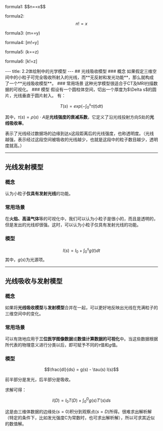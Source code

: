 <html>
 <script type="text/javascript"
                src="{{site.baseurl}}/third-party-depend/MathJax-2.6/MathJax.js?config=default"></script>
formula1: $$n==x$$

formula2: $$n!=x$$

formula3: (m==y)

formula4: [m!=y]

formula5: \(k==z\)

formula6: \[k!=z\]

</html>
---
title: 2.2体绘制中的光学模型 
---
## 光线吸收模型
### 概念
如果假定三维空间中的小粒子可完全吸收所射入的光线，而**无反射和发光功能**，那么就构成了一个**光线吸收模型**。
### 常用场景
这种光学模型很适合于CT及MRI扫描数据的可视化。
### 模型
假设有一个圆柱体空间，切出一个厚度为$\Delta s$的圆片，光线垂直于圆片射入。
有：

$$T(s)=exp(-\int_0^s \tau(t) dt)$$

其中，$\tau(s)=\rho(s)\cdot A$是**光线强度的衰减系数**，它定义了沿光线投射方向S处的**光线吸收率**。

表示了光线经过数据场的边缘到达s这段距离后的光线强度，也称透明度。（光线越强，表示经过这段空间被吸收的光线越少，也就是这段中的粒子数目越少，透明度就高。）


----------

## 光线发射模型
### 概念
认为小粒子**仅具有发射光线**的功能。
### 常用场景
在**火焰、高温气体**等的可视化中，我们可以认为小粒子是很小的，而且是透明的，但是发出的光线却很强。这时，可以认为小粒子仅具有发射光线的功能。
### 模型
$$I(s)=I_0 + \int _0 ^s g(t) dt$$
其中，$g(s)$为光源项。


----------


## 光线吸收与发射模型
### 概念
如果将**光线吸收模型**与**发射模型**合并在一起，可以更好地反映出光线在充满粒子的三维空间中的变化。
### 常用场景
可以有效地应用于**三位医学图像数据**或**数值计算数据的可视化**中。当这些数据根据所代表的物理意义进行分类以后，即可赋予不同的$\tau$值和$g$值。
### 模型

$$\frac{dI}{ds} = g(s) - \tau(s) I(s)$$

前半部分是发光，后半部分是吸收。

求解可得：

$$I(D) = I_0 T(D) + \int_0^Dg(s)T'(s)ds$$

这是由三维体数据的边缘处$(s=0)$积分到观察点$(s=D)$所得。很难求出解析解（特定的条件下，比如发光强度C为常数时，也可求出解析解），所以可求其近似的数值解。


